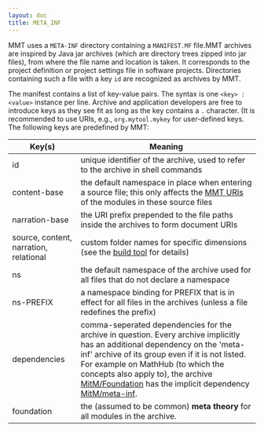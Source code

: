 ```yaml
---
layout: doc
title: META_INF
---
```


MMT uses a `META-INF` directory containing a `MANIFEST.MF` file.<span class="detail">MMT archives are inspired by Java jar archives (which are directory trees zipped into jar files), from where the file name and location is taken.</span>
It corresponds to the project definition or project settings file in software projects.
Directories containing such a file with a key `id` are recognized as archives by MMT.

The manifest contains a list of key-value pairs.
The syntax is one `<key> : <value>` instance per line.
Archive and application developers are free to introduce keys as they see fit as long as the key contains a `.` character. (It is recommended to use URIs, e.g., `org.mytool.mykey` for user-defined keys.
The following keys are predefined by MMT:

Key(s) | Meaning
------ | ------
id |	unique identifier of the archive, used to refer to the archive in shell commands
content-base |	the default namespace in place when entering a source file; this only affects the [MMT URIs](../language/uris) of the modules in these source files
narration-base	| the URI prefix prepended to the file paths inside the archives to form document URIs
source, content, narration, relational |	custom folder names for specific dimensions (see the [build tool](building) for details)
ns	| the default namespace of the archive used for all files that do not declare a namespace
ns-PREFIX	| a namespace binding for PREFIX that is in effect for all files in the archives (unless a file redefines the prefix)
dependencies | comma-seperated dependencies for the archive in question. <span class="detail">Every archive implicitly has an additional dependency on the 'meta-inf' archive of its group even if it is not listed. For example on MathHub (to which the concepts also apply to), the archive [MitM/Foundation](https://gl.mathhub.info/MitM/Foundation) has the implicit dependency [MitM/meta-inf](https://gl.mathhub.info/MitM/meta-inf).</span>
foundation | the (assumed to be common) **meta theory** for all modules in the archive.
